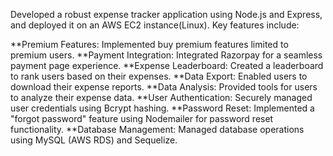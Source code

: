 Developed a robust expense tracker application using Node.js and Express, and deployed it on an AWS EC2 instance(Linux). Key features include:

**Premium Features: Implemented buy premium features limited to premium users.
**Payment Integration: Integrated Razorpay for a seamless payment page experience.
**Expense Leaderboard: Created a leaderboard to rank users based on their expenses.
**Data Export: Enabled users to download their expense reports.
**Data Analysis: Provided tools for users to analyze their expense data.
**User Authentication: Securely managed user credentials using Bcrypt hashing.
**Password Reset: Implemented a "forgot password" feature using Nodemailer for password reset functionality.
**Database Management: Managed database operations using MySQL (AWS RDS) and Sequelize.
